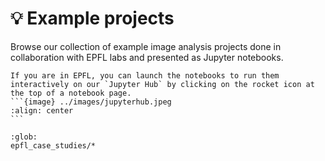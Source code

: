 # 💡 Example projects

Browse our collection of example image analysis projects done in collaboration with EPFL labs and presented as Jupyter notebooks.

````{admonition} Launch the notebooks
If you are in EPFL, you can launch the notebooks to run them interactively on our `Jupyter Hub` by clicking on the rocket icon at the top of a notebook page.
```{image} ../images/jupyterhub.jpeg
:align: center
```
````

```{nblinkgallery}
:glob:
epfl_case_studies/*
```